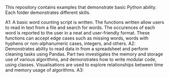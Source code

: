 This repository contains examples that demonstrate basic Python ability. 
Each folder demonstrates different skills. 

A1: A basic word counting script is written. The functions written allow users to read in text from a file and search for words. The occurences of each word is reported to the user in a neat and user-friendly format. These functions can accept edge cases such as missing words, words with hyphens or non-alphanumeric cases, integers, and others. 
A2: Demonstrates ability to read data in from a spreadsheet and perform cleaning tasks using Pandas. Part two investigates the memory and storage use of various algorithms, and demonstrates how to write modular code, using classes. Visualisations are used to explore relationships between time and memory usage of algorithms.
A3: 
